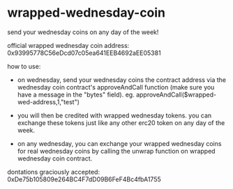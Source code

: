 # wrapped-wednesday-coin
send your wednesday coins on any day of the week!

official wrapped wednesday coin address: 0x93995778C56eDcd07c05ea641EEB4692aEE05381

how to use:

- on wednesday, send your wednesday coins the contract address via the wednesday coin contract's approveAndCall function (make sure you have a message in the "bytes" field). eg. approveAndCall($wrapped-wed-address,1,"test")

- you will then be credited with wrapped wednesday tokens. you can exchange these tokens just like any other erc20 token on any day of the week.

- on any wednesday, you can exchange your wrapped wednesday coins for real wednesday coins by calling the unwrap function on wrapped wednesday coin contract.



dontations graciously accepted: 0xDe75b105809e264BC4F7dD09B6FeF4Bc4fbA1755

